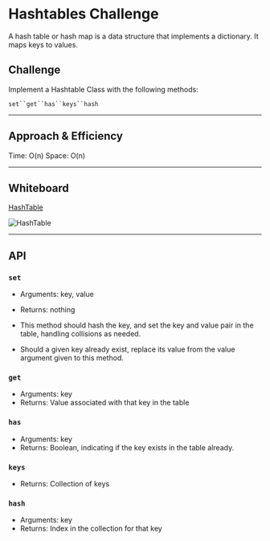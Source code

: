 # Hashtables Challenge

A hash table or hash map is a data structure that implements a dictionary. It maps keys to values.

## Challenge

Implement a Hashtable Class with the following methods:

` set``get``has``keys``hash `

---

## Approach & Efficiency

Time: O(n)
Space: O(n)

---

## Whiteboard

[HashTable](https://miro.com/app/board/uXjVPdgoi_Q=/)

![HashTable](https://user-images.githubusercontent.com/107226923/197119795-1218f716-eec7-43b1-9763-85ba3e1cafcc.png)

---

## API

### `set`

- Arguments: key, value
- Returns: nothing

- This method should hash the key, and set the key and value pair in the table, handling collisions as needed.

- Should a given key already exist, replace its value from the value argument given to this method.

### `get`

- Arguments: key
- Returns: Value associated with that key in the table

### `has`

- Arguments: key
- Returns: Boolean, indicating if the key exists in the table already.

### `keys`

- Returns: Collection of keys

### `hash`

- Arguments: key
- Returns: Index in the collection for that key
